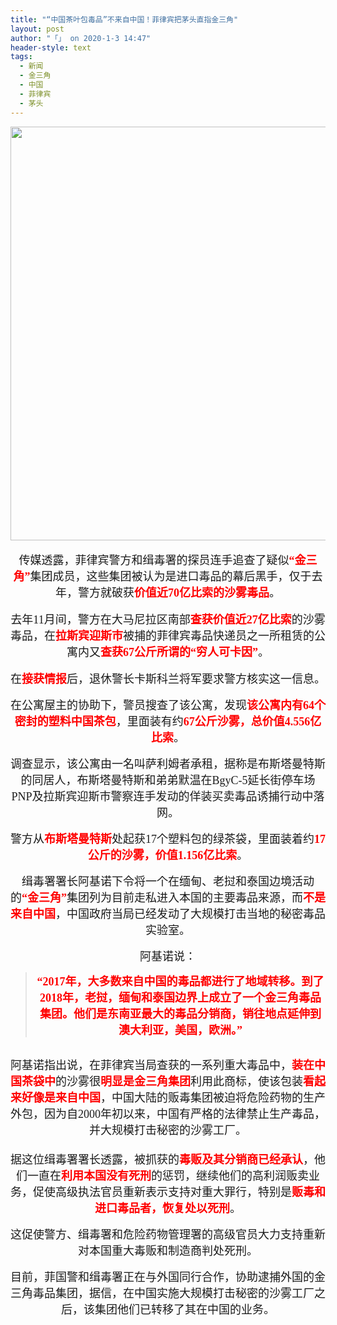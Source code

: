 ```yaml
---
title: "“中国茶叶包毒品”不来自中国！菲律宾把茅头直指金三角"
layout: post
author: "「」 on 2020-1-3 14:47"
header-style: text
tags:
  - 新闻
  - 金三角
  - 中国
  - 菲律宾
  - 茅头
---
```


<head></head>
<body>
 <div align="center"> 
  <ignore_js_op> 
   <img aid="1324756" src="https://bbs.boniu123.cc/data/attachment/forum/202001/03/100038of07q603qspf3qrs.jpg" zoomfile="data/attachment/forum/202001/03/100038of07q603qspf3qrs.jpg" file="data/attachment/forum/202001/03/100038of07q603qspf3qrs.jpg" width="662" inpost="1"> 
   <div class="tip tip_4 aimg_tip" id="aimg_1324756_menu" style="position: absolute; display: none" disautofocus="true"> 
    <div class="xs0"> 
     <p><strong>images.jpg</strong> <em class="xg1">(48.81 KB, 下载次数: 0)</em></p> 
     <p> <a href="forum.php?mod=attachment&amp;aid=MTMyNDc1Nnw2MjIzNGU1NXwxNTc4MDU3MzA3fDB8NTQ1ODA5&amp;nothumb=yes" target="_blank">下载附件</a> &nbsp;<a href="javascript:;" onclick="showWindow(this.id, this.getAttribute('url'), 'get', 0);" id="savephoto_1324756" url="home.php?mod=spacecp&amp;ac=album&amp;op=saveforumphoto&amp;aid=1324756&amp;handlekey=savephoto_1324756">保存到相册</a> </p> 
     <p class="xg1 y"><span title="2020-1-3 10:00">11&nbsp;小时前</span> 上传</p> 
    </div> 
    <div class="tip_horn"></div> 
   </div> 
  </ignore_js_op> 
 </div>
 <br> 
 <div align="center"> 
  <font face="微软雅黑"><font size="4">传媒透露，菲律宾警方和缉毒署的探员连手追查了疑似<strong><font color="#ff0000">“金三角”</font></strong>集团成员，这些集团被认为是进口毒品的幕后黑手，仅于去年，警方就破获<strong><font color="#ff0000">价值近70亿比索的沙雾毒品</font></strong>。</font></font> 
 </div>
 <br> 
 <font face="微软雅黑"> 
  <div align="center"> 
   <font size="4">去年11月间，警方在大马尼拉区南部<strong><font color="#ff0000">查获价值近27亿比索</font></strong>的沙雾毒品，在<strong><font color="#ff0000">拉斯宾迎斯市</font></strong>被捕的菲律宾毒品快递员之一所租赁的公寓内又<strong><font color="#ff0000">查获67公斤所谓的“穷人可卡因”</font></strong>。</font> 
  </div></font>
 <br> 
 <font face="微软雅黑"> 
  <div align="center"> 
   <font size="4">在<strong><font color="#ff0000">接获情报</font></strong>后，退休警长卡斯科兰将军要求警方核实这一信息。</font> 
  </div><br> 
  <div align="center"> 
   <font size="4">在公寓屋主的协助下，警员搜查了该公寓，发现<strong><font color="#ff0000">该公寓内有64个密封的塑料中国茶包</font></strong>，里面装有约<strong><font color="#ff0000">67公斤沙雾，总价值4.556亿比索</font></strong>。</font> 
  </div></font>
 <font face="微软雅黑"><br> </font>
 <font face="微软雅黑"> 
  <div align="center"> 
   <font size="4">调查显示，该公寓由一名叫萨利姆者承租，据称是布斯塔曼特斯的同居人，布斯塔曼特斯和弟弟默温在BgyC-5延长街停车场PNP及拉斯宾迎斯市警察连手发动的佯装买卖毒品诱捕行动中落网。</font> 
  </div><br> 
  <div align="center"> 
   <font size="4">警方从<strong><font color="#ff0000">布斯塔曼特斯</font></strong>处起获17个塑料包的绿茶袋，里面装着约<strong><font color="#ff0000">17公斤的沙雾，价值1.156亿比索</font></strong>。</font> 
  </div></font>
 <font face="微软雅黑"><br> </font>
 <font face="微软雅黑"> 
  <div align="center"> 
   <font size="4">缉毒署署长阿基诺下令将一个在缅甸、老挝和泰国边境活动的<strong><font color="#ff0000">“金三角”</font></strong>集团列为目前走私进入本国的主要毒品来源，而<strong><font color="#ff0000">不是来自中国</font></strong>，中国政府当局已经发动了大规模打击当地的秘密毒品实验室。</font> 
  </div></font>
 <font face="微软雅黑"><br> </font>
 <font face="微软雅黑"> 
  <div align="center"> 
   <font size="4">阿基诺说：</font> 
  </div> 
  <div align="center"> 
   <div class="quote"> 
    <blockquote> 
     <strong><font size="4"><font color="#ff0000">“2017年，大多数来自中国的毒品都进行了地域转移。到了2018年，老挝，缅甸和泰国边界上成立了一个金三角毒品集团。他们是东南亚最大的毒品分销商，销往地点延伸到澳大利亚，美国，欧洲。”</font></font></strong> 
    </blockquote> 
   </div> 
   <br> 
  </div></font>
 <font face="微软雅黑"> 
  <div align="center"> 
   <font size="4">阿基诺指出说，在菲律宾当局查获的一系列重大毒品中，<strong><font color="#ff0000">装在中国茶袋中</font></strong>的沙雾很<strong><font color="#ff0000">明显是金三角集团</font></strong>利用此商标，使该包装<strong><font color="#ff0000">看起来好像是来自中国</font></strong>，中国大陆的贩毒集团被迫将危险药物的生产外包，因为自2000年初以来，中国有严格的法律禁止生产毒品，并大规模打击秘密的沙雾工厂。</font> 
  </div> 
  <div align="center"> 
   <font size="4"><br> </font> 
  </div></font>
 <font face="微软雅黑"> 
  <div align="center"> 
   <font size="4">据这位缉毒署署长透露，被抓获的<strong><font color="#ff0000">毒贩及其分销商已经承认</font></strong>，他们一直在<strong><font color="#ff0000">利用本国没有死刑</font></strong>的惩罚，继续他们的高利润贩卖业务，促使高级执法官员重新表示支持对重大罪行，特别是<strong><font color="#ff0000">贩毒和进口毒品者，恢复处以死刑</font></strong>。</font> 
  </div></font>
 <font face="微软雅黑"><br> </font>
 <font face="微软雅黑"> 
  <div align="center"> 
   <font size="4">这促使警方、缉毒署和危险药物管理署的高级官员大力支持重新对本国重大毒贩和制造商判处死刑。</font> 
  </div></font>
 <font face="微软雅黑"><br> </font>
 <font face="微软雅黑"> 
  <div align="center"> 
   <font size="4">目前，菲国警和缉毒署正在与外国同行合作，协助逮捕外国的金三角毒品集团，据信，在中国实施大规模打击秘密的沙雾工厂之后，该集团他们已转移了其在中国的业务。</font> 
  </div> 
  <div align="center"> 
   <font size="4"><br> </font> 
  </div></font>
</body>



